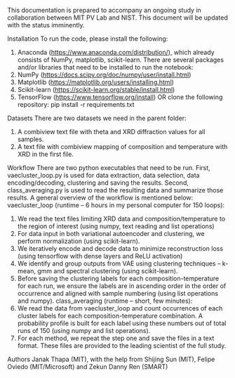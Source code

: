 This documentation is prepared to accompany an ongoing study in collaboration between MIT PV Lab and NIST. This document will be updated with the status imminently.

Installation
To run the code, please install the following:
1.	Anaconda (https://www.anaconda.com/distribution/), which already consists of NumPy, matplotlib, scikit-learn.
There are several packages and/or libraries that need to be installed to run the notebook:
1.	NumPy (https://docs.scipy.org/doc/numpy/user/install.html)
2.	Matplotlib (https://matplotlib.org/users/installing.html)
3.	Scikit-learn (https://scikit-learn.org/stable/install.html)
4.	TensorFlow (https://www.tensorflow.org/install)
OR clone the following repository: pip install -r requirements.txt 

Datasets
There are two datasets we need in the parent folder:
1.	A combiview text file with theta and XRD diffraction values for all samples.
2.	A text file with combiview mapping of composition and temperature with XRD in the first file.

Workflow
There are two python executables that need to be run. First, vaecluster_loop.py is used for data extraction, data selection, data encoding/decoding, clustering and saving the results. Second, class_averaging.py is used to read the resulting data and summarize those results. A general overview of the workflow is mentioned below:
vaecluster_loop (runtime – 6 hours in my personal computer for 150 loops): 
1.	We read the text files limiting XRD data and composition/temperature to the region of interest (using numpy, text reading and list operations)
2.	For data input in both variational autoencoder and clustering, we perform normalization (using scikit-learn).
3.	We iteratively encode and decode data to minimize reconstruction loss (using tensorflow with dense layers and ReLU activation)
4.	We identify and group outputs from VAE using clustering techniques – k-mean, gmm and spectral clustering (using scikit-learn).
5.	Before saving the clustering labels for each composition-temperature for each run, we ensure the labels are in ascending order in the order of occurrence and aligned with sample numbering (using list operations and numpy).
class_averaging (runtime – short, few minutes):
1.	We read the data from vaecluster_loop and count occurrences of each cluster labels for each composition-temperature combination. A probability profile is built for each label using these numbers out of total runs of 150 (using numpy and list operations).
2.	For each method, we repeat the step one and save the files in a text format. These files are provided to the leading scientist of the full study. 

Authors
Janak Thapa (MIT), with the help from Shijing Sun (MIT), Felipe Oviedo (MIT/Microsoft) and Zekun Danny Ren (SMART)


